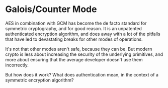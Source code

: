 # Galois/Counter Mode

AES in combination with GCM has become the de facto standard for symmetric cryptography, and for good reason. It is an unpatented authenticated encryption algorithm, and does away with a lot of the pitfalls that have led to devastating breaks for other modes of operations.

It's not that other modes aren't safe, because they can be. But modern crypto is less about increasing the security of the underlying primitives, and more about ensuring that the average developer doesn't use them incorrectly.

But how does it work? What does authentication mean, in the context of a symmetric encryption algorithm?
